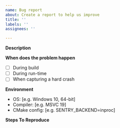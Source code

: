 ```yaml
---
name: Bug report
about: Create a report to help us improve
title: ''
labels: ''
assignees: ''

---
```


**Description**
<!-- A clear and concise description of what the bug is. -->

**When does the problem happen**
<!-- Put an `x` where relevant. -->
- [ ] During build
- [ ] During run-time
- [ ] When capturing a hard crash

**Environment**
<!-- Some issues are very OS and compiler-dependent. -->
- OS: [e.g. Windows 10, 64-bit]
- Compiler: [e.g. MSVC 19]
- CMake config: [e.g. SENTRY_BACKEND=inproc]

**Steps To Reproduce**
<!-- The best way is to provide a minimal code snippet -->
